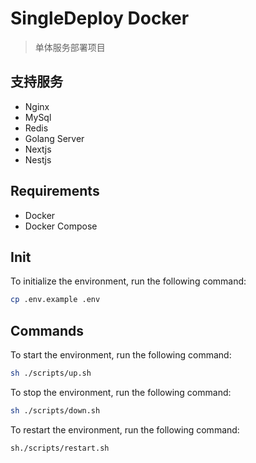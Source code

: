 # SingleDeploy Docker

> 单体服务部署项目

## 支持服务

- Nginx
- MySql
- Redis
- Golang Server
- Nextjs
- Nestjs

## Requirements

- Docker
- Docker Compose

## Init

To initialize the environment, run the following command:

```bash
cp .env.example .env
```

## Commands

To start the environment, run the following command:

```bash
sh ./scripts/up.sh
```

To stop the environment, run the following command:

```bash
sh ./scripts/down.sh
```

To restart the environment, run the following command:

```bash
sh./scripts/restart.sh
```
